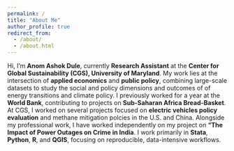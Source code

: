 ```yaml
---
permalink: /
title: "About Me"
author_profile: true
redirect_from: 
  - /about/
  - /about.html
---
```


Hi, I’m **Anom Ashok Dule**, currently **Research Assistant** at the **Center for Global Sustainability (CGS), University of Maryland**. My work lies at the intersection of **applied economics** and **public policy**, combining large-scale  datasets to study the social and policy dimensions and outcomes of of energy transitions and climate policy. I previously worked for a year at the **World Bank**, contributing to projects on **Sub-Saharan Africa Bread-Basket**. At CGS, I worked on several projects focused on **electric vehicles policy evaluation** and methane mitigation polcies in the U.S. and China. Alongside my professional work, I have worked independently on my project on **“The Impact of Power Outages on Crime in India**. I work primarily in **Stata**, **Python**, **R**, and **QGIS**, focusing on reproducible, data-intensive workflows.  

